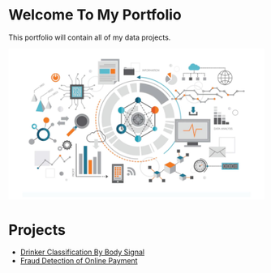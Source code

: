 # Welcome To My Portfolio
This portfolio will contain all of my data projects.

![alt text](image.png)
# Projects 
* [Drinker Classification By Body Signal](https://github.com/prateeppyntk/data-projects/tree/1bbe37f2cc306059600c0e3caa1d9e63190169ae/Drinker%20Classification%20By%20Body%20Signal)
* [Fraud Detection of Online Payment](https://github.com/prateeppyntk/data-projects/tree/1bbe37f2cc306059600c0e3caa1d9e63190169ae/Fraud%20Detection%20of%20Online%20Payment)